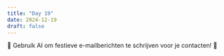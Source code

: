 ```yaml
---
title: "Day 19"
date: 2024-12-19
draft: false
---
```


🦌 Gebruik AI om festieve e-mailberichten te schrijven voor je contacten! 📧
